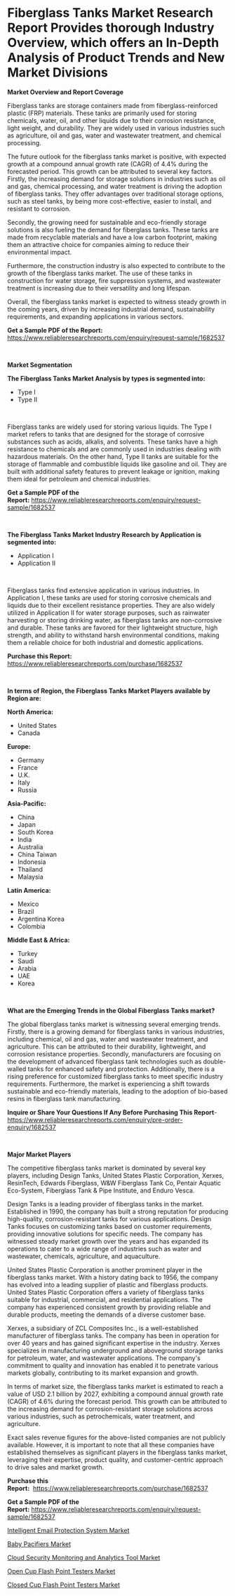 <p><h1>Fiberglass Tanks Market Research Report Provides thorough Industry Overview, which offers an In-Depth Analysis of Product Trends and New Market Divisions</h1></p><p><strong>Market Overview and Report Coverage</strong></p>
<p><p>Fiberglass tanks are storage containers made from fiberglass-reinforced plastic (FRP) materials. These tanks are primarily used for storing chemicals, water, oil, and other liquids due to their corrosion resistance, light weight, and durability. They are widely used in various industries such as agriculture, oil and gas, water and wastewater treatment, and chemical processing.</p><p>The future outlook for the fiberglass tanks market is positive, with expected growth at a compound annual growth rate (CAGR) of 4.4% during the forecasted period. This growth can be attributed to several key factors. Firstly, the increasing demand for storage solutions in industries such as oil and gas, chemical processing, and water treatment is driving the adoption of fiberglass tanks. They offer advantages over traditional storage options, such as steel tanks, by being more cost-effective, easier to install, and resistant to corrosion.</p><p>Secondly, the growing need for sustainable and eco-friendly storage solutions is also fueling the demand for fiberglass tanks. These tanks are made from recyclable materials and have a low carbon footprint, making them an attractive choice for companies aiming to reduce their environmental impact.</p><p>Furthermore, the construction industry is also expected to contribute to the growth of the fiberglass tanks market. The use of these tanks in construction for water storage, fire suppression systems, and wastewater treatment is increasing due to their versatility and long lifespan.</p><p>Overall, the fiberglass tanks market is expected to witness steady growth in the coming years, driven by increasing industrial demand, sustainability requirements, and expanding applications in various sectors.</p></p>
<p><strong>Get a Sample PDF of the Report:</strong> <a href="https://www.reliableresearchreports.com/enquiry/request-sample/1682537">https://www.reliableresearchreports.com/enquiry/request-sample/1682537</a></p>
<p>&nbsp;</p>
<p><strong>Market Segmentation</strong></p>
<p><strong>The Fiberglass Tanks Market Analysis by types is segmented into:</strong></p>
<p><ul><li>Type I</li><li>Type II</li></ul></p>
<p>&nbsp;</p>
<p><p>Fiberglass tanks are widely used for storing various liquids. The Type I market refers to tanks that are designed for the storage of corrosive substances such as acids, alkalis, and solvents. These tanks have a high resistance to chemicals and are commonly used in industries dealing with hazardous materials. On the other hand, Type II tanks are suitable for the storage of flammable and combustible liquids like gasoline and oil. They are built with additional safety features to prevent leakage or ignition, making them ideal for petroleum and chemical industries.</p></p>
<p><strong>Get a Sample PDF of the Report:</strong>&nbsp;<a href="https://www.reliableresearchreports.com/enquiry/request-sample/1682537">https://www.reliableresearchreports.com/enquiry/request-sample/1682537</a></p>
<p>&nbsp;</p>
<p><strong>The Fiberglass Tanks Market Industry Research by Application is segmented into:</strong></p>
<p><ul><li>Application I</li><li>Application II</li></ul></p>
<p>&nbsp;</p>
<p><p>Fiberglass tanks find extensive application in various industries. In Application I, these tanks are used for storing corrosive chemicals and liquids due to their excellent resistance properties. They are also widely utilized in Application II for water storage purposes, such as rainwater harvesting or storing drinking water, as fiberglass tanks are non-corrosive and durable. These tanks are favored for their lightweight structure, high strength, and ability to withstand harsh environmental conditions, making them a reliable choice for both industrial and domestic applications.</p></p>
<p><strong>Purchase this Report:</strong>&nbsp; <a href="https://www.reliableresearchreports.com/purchase/1682537">https://www.reliableresearchreports.com/purchase/1682537</a></p>
<p>&nbsp;</p>
<p><strong>In terms of Region, the Fiberglass Tanks Market Players available by Region are:</strong></p>
<p>
    <p> <strong> North America: </strong>
        <ul>
            <li>United States</li>
            <li>Canada</li>
        </ul>
        </p> 
    <p> <strong> Europe: </strong>
        <ul>
            <li>Germany</li>
            <li>France</li>
            <li>U.K.</li>
            <li>Italy</li>
            <li>Russia</li>
        </ul>
        </p> 
    <p> <strong> Asia-Pacific: </strong>
        <ul>
            <li>China</li>
            <li>Japan</li>
            <li>South Korea</li>
            <li>India</li>
            <li>Australia</li>
            <li>China Taiwan</li>
            <li>Indonesia</li>
            <li>Thailand</li>
            <li>Malaysia</li>
        </ul>
        </p> 
    <p> <strong> Latin America: </strong>
        <ul>
            <li>Mexico</li>
            <li>Brazil</li>
            <li>Argentina Korea</li>
            <li>Colombia</li>
        </ul>
        </p> 
    <p> <strong> Middle East & Africa: </strong>
        <ul>
            <li>Turkey</li>
            <li>Saudi</li>
            <li>Arabia</li>
            <li>UAE</li>
            <li>Korea</li>
        </ul>
    </p>
    </p>
<p>&nbsp;</p>
<p><strong>What are the Emerging Trends in the Global Fiberglass Tanks market?</strong></p>
<p><p>The global fiberglass tanks market is witnessing several emerging trends. Firstly, there is a growing demand for fiberglass tanks in various industries, including chemical, oil and gas, water and wastewater treatment, and agriculture. This can be attributed to their durability, lightweight, and corrosion resistance properties. Secondly, manufacturers are focusing on the development of advanced fiberglass tank technologies such as double-walled tanks for enhanced safety and protection. Additionally, there is a rising preference for customized fiberglass tanks to meet specific industry requirements. Furthermore, the market is experiencing a shift towards sustainable and eco-friendly materials, leading to the adoption of bio-based resins in fiberglass tank manufacturing.</p></p>
<p><strong>Inquire or Share Your Questions If Any Before Purchasing This Report</strong>- <a href="https://www.reliableresearchreports.com/enquiry/pre-order-enquiry/1682537">https://www.reliableresearchreports.com/enquiry/pre-order-enquiry/1682537</a></p>
<p>&nbsp;</p>
<p><strong>Major Market Players</strong></p>
<p><p>The competitive fiberglass tanks market is dominated by several key players, including Design Tanks, United States Plastic Corporation, Xerxes, ResinTech, Edwards Fiberglass, W&W Fiberglass Tank Co, Pentair Aquatic Eco-System, Fiberglass Tank & Pipe Institute, and Enduro Vesca.</p><p>Design Tanks is a leading provider of fiberglass tanks in the market. Established in 1990, the company has built a strong reputation for producing high-quality, corrosion-resistant tanks for various applications. Design Tanks focuses on customizing tanks based on customer requirements, providing innovative solutions for specific needs. The company has witnessed steady market growth over the years and has expanded its operations to cater to a wide range of industries such as water and wastewater, chemicals, agriculture, and aquaculture.</p><p>United States Plastic Corporation is another prominent player in the fiberglass tanks market. With a history dating back to 1956, the company has evolved into a leading supplier of plastic and fiberglass products. United States Plastic Corporation offers a variety of fiberglass tanks suitable for industrial, commercial, and residential applications. The company has experienced consistent growth by providing reliable and durable products, meeting the demands of a diverse customer base.</p><p>Xerxes, a subsidiary of ZCL Composites Inc., is a well-established manufacturer of fiberglass tanks. The company has been in operation for over 40 years and has gained significant expertise in the industry. Xerxes specializes in manufacturing underground and aboveground storage tanks for petroleum, water, and wastewater applications. The company's commitment to quality and innovation has enabled it to penetrate various markets globally, contributing to its market expansion and growth.</p><p>In terms of market size, the fiberglass tanks market is estimated to reach a value of USD 2.1 billion by 2027, exhibiting a compound annual growth rate (CAGR) of 4.6% during the forecast period. This growth can be attributed to the increasing demand for corrosion-resistant storage solutions across various industries, such as petrochemicals, water treatment, and agriculture.</p><p>Exact sales revenue figures for the above-listed companies are not publicly available. However, it is important to note that all these companies have established themselves as significant players in the fiberglass tanks market, leveraging their expertise, product quality, and customer-centric approach to drive sales and market growth.</p></p>
<p><strong>Purchase this Report:</strong>&nbsp;&nbsp;<a href="https://www.reliableresearchreports.com/purchase/1682537">https://www.reliableresearchreports.com/purchase/1682537</a></p>
<p></p>
<p><strong>Get a Sample PDF of the Report:</strong>&nbsp;<a href="https://www.reliableresearchreports.com/enquiry/request-sample/1682537">https://www.reliableresearchreports.com/enquiry/request-sample/1682537</a></p>
<p><p><a href="https://medium.com/@shiv151299/intelligent-email-protection-system-market-size-cagr-trends-2024-2030-7405c5508c0f">Intelligent Email Protection System Market</a></p><p><a href="https://www.linkedin.com/pulse/baby-pacifiers-market-size-growth-forecast-from-2023-/">Baby Pacifiers Market</a></p><p><a href="https://medium.com/@primeyash92/cloud-security-monitoring-and-analytics-tool-market-size-market-outlook-and-market-forecast-2023-c3b732e9bbc5">Cloud Security Monitoring and Analytics Tool Market</a></p><p><a href="https://www.linkedin.com/pulse/open-cup-flash-point-testers-market-challenges-opportunities/">Open Cup Flash Point Testers Market</a></p><p><a href="https://www.linkedin.com/pulse/closed-cup-flash-point-testers-market-research-report-unlocks/">Closed Cup Flash Point Testers Market</a></p></p>